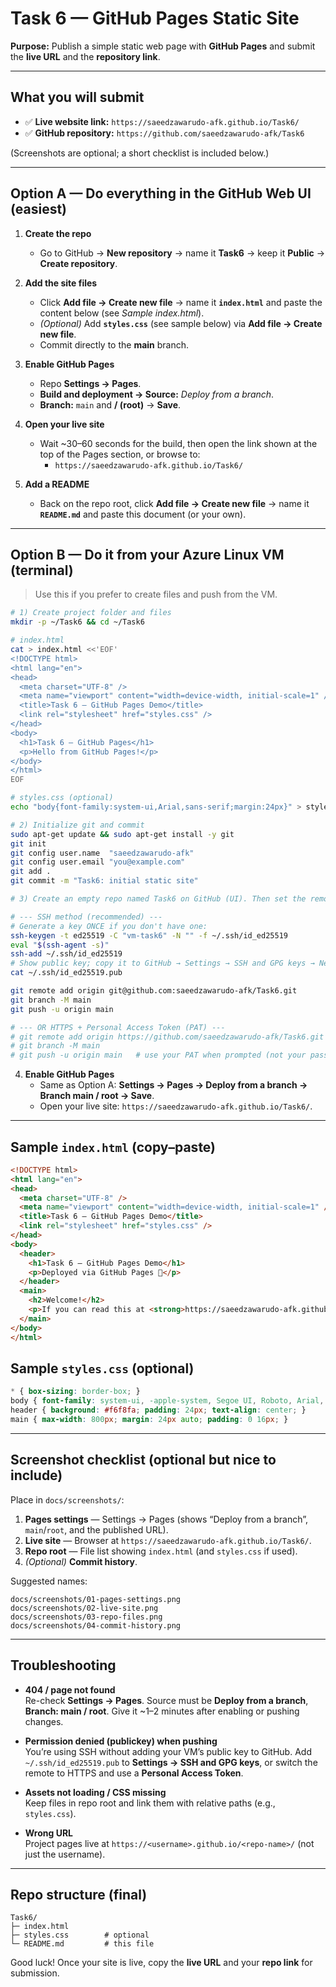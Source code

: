 # Task 6 — GitHub Pages Static Site

**Purpose:** Publish a simple static web page with **GitHub Pages** and submit the **live URL** and the **repository link**.

---

## What you will submit
- ✅ **Live website link:** `https://saeedzawarudo-afk.github.io/Task6/`
- ✅ **GitHub repository:** `https://github.com/saeedzawarudo-afk/Task6`

(Screenshots are optional; a short checklist is included below.)

---

## Option A — Do everything in the GitHub Web UI (easiest)

1. **Create the repo**
   - Go to GitHub → **New repository** → name it **Task6** → keep it **Public** → **Create repository**.

2. **Add the site files**
   - Click **Add file → Create new file** → name it **`index.html`** and paste the content below (see *Sample index.html*).
   - *(Optional)* Add **`styles.css`** (see sample below) via **Add file → Create new file**.
   - Commit directly to the **main** branch.

3. **Enable GitHub Pages**
   - Repo **Settings → Pages**.
   - **Build and deployment → Source:** *Deploy from a branch*.
   - **Branch:** `main` and **/ (root)** → **Save**.

4. **Open your live site**
   - Wait ~30–60 seconds for the build, then open the link shown at the top of the Pages section, or browse to:
     - `https://saeedzawarudo-afk.github.io/Task6/`

5. **Add a README**
   - Back on the repo root, click **Add file → Create new file** → name it **`README.md`** and paste this document (or your own).

---

## Option B — Do it from your Azure Linux VM (terminal)

> Use this if you prefer to create files and push from the VM.

```bash
# 1) Create project folder and files
mkdir -p ~/Task6 && cd ~/Task6

# index.html
cat > index.html <<'EOF'
<!DOCTYPE html>
<html lang="en">
<head>
  <meta charset="UTF-8" />
  <meta name="viewport" content="width=device-width, initial-scale=1" />
  <title>Task 6 — GitHub Pages Demo</title>
  <link rel="stylesheet" href="styles.css" />
</head>
<body>
  <h1>Task 6 — GitHub Pages</h1>
  <p>Hello from GitHub Pages!</p>
</body>
</html>
EOF

# styles.css (optional)
echo "body{font-family:system-ui,Arial,sans-serif;margin:24px}" > styles.css

# 2) Initialize git and commit
sudo apt-get update && sudo apt-get install -y git
git init
git config user.name  "saeedzawarudo-afk"
git config user.email "you@example.com"
git add .
git commit -m "Task6: initial static site"

# 3) Create an empty repo named Task6 on GitHub (UI). Then set the remote.

# --- SSH method (recommended) ---
# Generate a key ONCE if you don't have one:
ssh-keygen -t ed25519 -C "vm-task6" -N "" -f ~/.ssh/id_ed25519
eval "$(ssh-agent -s)"
ssh-add ~/.ssh/id_ed25519
# Show public key; copy it to GitHub → Settings → SSH and GPG keys → New SSH key
cat ~/.ssh/id_ed25519.pub

git remote add origin git@github.com:saeedzawarudo-afk/Task6.git
git branch -M main
git push -u origin main

# --- OR HTTPS + Personal Access Token (PAT) ---
# git remote add origin https://github.com/saeedzawarudo-afk/Task6.git
# git branch -M main
# git push -u origin main   # use your PAT when prompted (not your password)
```

4) **Enable GitHub Pages**
   - Same as Option A: **Settings → Pages → Deploy from a branch → Branch main / root → Save**.
   - Open your live site: `https://saeedzawarudo-afk.github.io/Task6/`.

---

## Sample `index.html` (copy–paste)

```html
<!DOCTYPE html>
<html lang="en">
<head>
  <meta charset="UTF-8" />
  <meta name="viewport" content="width=device-width, initial-scale=1" />
  <title>Task 6 — GitHub Pages Demo</title>
  <link rel="stylesheet" href="styles.css" />
</head>
<body>
  <header>
    <h1>Task 6 — GitHub Pages Demo</h1>
    <p>Deployed via GitHub Pages 🚀</p>
  </header>
  <main>
    <h2>Welcome!</h2>
    <p>If you can read this at <strong>https://saeedzawarudo-afk.github.io/Task6/</strong>, your Task 6 is live.</p>
  </main>
</body>
</html>
```

## Sample `styles.css` (optional)

```css
* { box-sizing: border-box; }
body { font-family: system-ui, -apple-system, Segoe UI, Roboto, Arial, sans-serif; margin: 0; color: #222; }
header { background: #f6f8fa; padding: 24px; text-align: center; }
main { max-width: 800px; margin: 24px auto; padding: 0 16px; }
```

---

## Screenshot checklist (optional but nice to include)

Place in `docs/screenshots/`:
1. **Pages settings** — Settings → Pages (shows “Deploy from a branch”, `main`/`root`, and the published URL).
2. **Live site** — Browser at `https://saeedzawarudo-afk.github.io/Task6/`.
3. **Repo root** — File list showing `index.html` (and `styles.css` if used).
4. *(Optional)* **Commit history**.

Suggested names:
```
docs/screenshots/01-pages-settings.png
docs/screenshots/02-live-site.png
docs/screenshots/03-repo-files.png
docs/screenshots/04-commit-history.png
```

---

## Troubleshooting

- **404 / page not found**  
  Re-check **Settings → Pages**. Source must be **Deploy from a branch**, **Branch: main / root**. Give it ~1–2 minutes after enabling or pushing changes.

- **Permission denied (publickey) when pushing**  
  You’re using SSH without adding your VM’s public key to GitHub. Add `~/.ssh/id_ed25519.pub` to **Settings → SSH and GPG keys**, or switch the remote to HTTPS and use a **Personal Access Token**.

- **Assets not loading / CSS missing**  
  Keep files in repo root and link them with relative paths (e.g., `styles.css`).

- **Wrong URL**  
  Project pages live at `https://<username>.github.io/<repo-name>/` (not just the username).

---

## Repo structure (final)

```
Task6/
├─ index.html
├─ styles.css        # optional
└─ README.md         # this file
```

Good luck! Once your site is live, copy the **live URL** and your **repo link** for submission.
